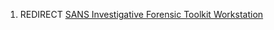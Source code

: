 1.  REDIRECT [SANS Investigative Forensic Toolkit
    Workstation](SANS_Investigative_Forensic_Toolkit_Workstation "wikilink")